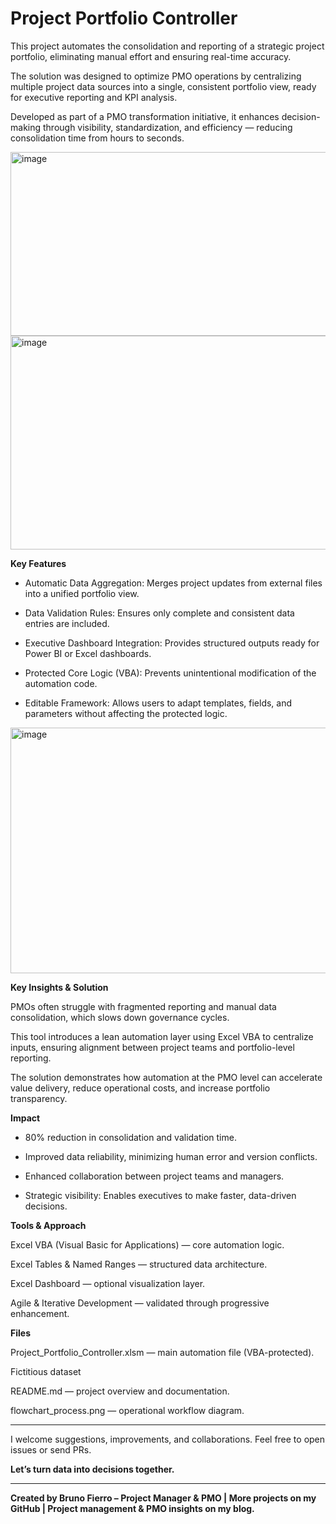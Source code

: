 # Project Portfolio Controller
This project automates the consolidation and reporting of a strategic project portfolio, eliminating manual effort and ensuring real-time accuracy.

The solution was designed to optimize PMO operations by centralizing multiple project data sources into a single, consistent portfolio view, ready for executive reporting and KPI analysis.

Developed as part of a PMO transformation initiative, it enhances decision-making through visibility, standardization, and efficiency — reducing consolidation time from hours to seconds.

<img width="1711" height="294" alt="image" src="https://github.com/user-attachments/assets/c768b316-2946-45df-b973-369b24e95c25" />

<img width="1621" height="342" alt="image" src="https://github.com/user-attachments/assets/3861aacf-b1ed-49a4-9597-c355330571ec" />




**Key Features**

- Automatic Data Aggregation: Merges project updates from external files into a unified portfolio view.

- Data Validation Rules: Ensures only complete and consistent data entries are included.

- Executive Dashboard Integration: Provides structured outputs ready for Power BI or Excel dashboards.

- Protected Core Logic (VBA): Prevents unintentional modification of the automation code.

- Editable Framework: Allows users to adapt templates, fields, and parameters without affecting the protected logic.

<img width="959" height="393" alt="image" src="https://github.com/user-attachments/assets/7d8ceb36-0290-4412-a1b0-953a5881b1ee" />



**Key Insights & Solution**

PMOs often struggle with fragmented reporting and manual data consolidation, which slows down governance cycles.

This tool introduces a lean automation layer using Excel VBA to centralize inputs, ensuring alignment between project teams and portfolio-level reporting.

The solution demonstrates how automation at the PMO level can accelerate value delivery, reduce operational costs, and increase portfolio transparency.



**Impact**

- 80% reduction in consolidation and validation time.

- Improved data reliability, minimizing human error and version conflicts.

- Enhanced collaboration between project teams and managers.

- Strategic visibility: Enables executives to make faster, data-driven decisions.


**Tools & Approach**

Excel VBA (Visual Basic for Applications) — core automation logic.

Excel Tables & Named Ranges — structured data architecture.

Excel Dashboard — optional visualization layer.

Agile & Iterative Development — validated through progressive enhancement.


**Files**

Project_Portfolio_Controller.xlsm — main automation file (VBA-protected).

Fictitious dataset

README.md — project overview and documentation.

flowchart_process.png — operational workflow diagram.

_______________________________________________________________________________________________

I welcome suggestions, improvements, and collaborations. Feel free to open issues or send PRs.

**Let’s turn data into decisions together.**
_______________________________________________________________________________________________
**Created by Bruno Fierro – Project Manager & PMO | More projects on my GitHub | Project management & PMO insights on my blog.**
